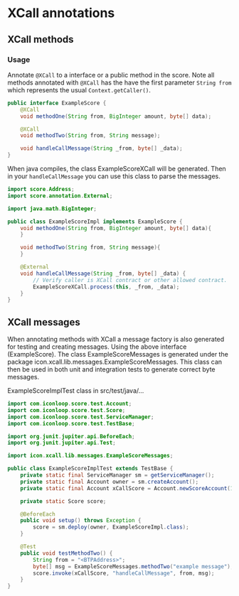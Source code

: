 # XCall annotations

## XCall methods
### Usage
Annotate `@XCall` to a interface or a public method in the score.
Note all methods annotated with `@XCall` has the have the first parameter `String from` which represents the usual `Context.getCaller()`.
````java
public interface ExampleScore {
    @XCall
    void methodOne(String from, BigInteger amount, byte[] data);

    @XCall
    void methodTwo(String from, String message);

    void handleCallMessage(String _from, byte[] _data);
}
````

When java compiles, the class ExampleScoreXCall will be generated.
Then in your `handleCallMessage` you can use this class to parse the messages.

````java
import score.Address;
import score.annotation.External;

import java.math.BigInteger;

public class ExampleScoreImpl implements ExampleScore {
    void methodOne(String from, BigInteger amount, byte[] data){
    }

    void methodTwo(String from, String message){
    }

    @External
    void handleCallMessage(String _from, byte[] _data) {
        // Verify caller is XCall contract or other allowed contract.
        ExampleScoreXCall.process(this, _from, _data);
    }
}
````

## XCall messages
When annotating methods with XCall a message factory is also generated for testing and creating messages.
Using the above interface (ExampleScore). The class ExampleScoreMessages is generated under the package icon.xcall.lib.messages.ExampleScoreMessages. This class can then be used in both unit and integration tests to generate correct byte messages.

ExampleScoreImplTest class in src/test/java/...
````java
import com.iconloop.score.test.Account;
import com.iconloop.score.test.Score;
import com.iconloop.score.test.ServiceManager;
import com.iconloop.score.test.TestBase;

import org.junit.jupiter.api.BeforeEach;
import org.junit.jupiter.api.Test;

import icon.xcall.lib.messages.ExampleScoreMessages;

public class ExampleScoreImplTest extends TestBase {
    private static final ServiceManager sm = getServiceManager();
    private static final Account owner = sm.createAccount();
    private static final Account xCallScore = Account.newScoreAccount(1);

    private static Score score;

    @BeforeEach
    public void setup() throws Exception {
        score = sm.deploy(owner, ExampleScoreImpl.class);
    }

    @Test
    public void testMethodTwo() {
        String from = "<BTPAddress>";
        byte[] msg = ExampleScoreMessages.methodTwo("example message");
        score.invoke(xCallScore, "handleCallMessage", from, msg);
    }
}
````

